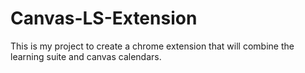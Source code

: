 # Canvas-LS-Extension
This is my project to create a chrome extension that will combine the learning suite and canvas calendars.

